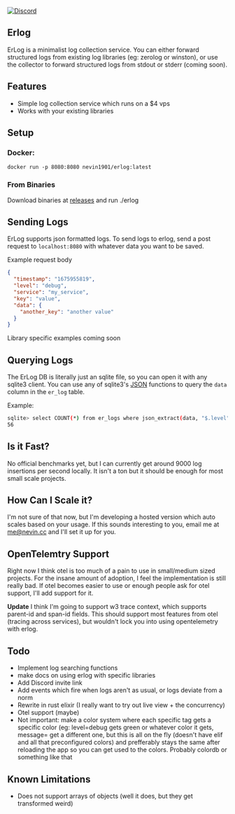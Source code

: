 [discord-shield]: https://img.shields.io/discord/1032709477054562334?label=Discord
[discord-url]: https://discord.com/invite/7FtTBwRdQK

[![Discord][discord-shield]][discord-url]

## Erlog

ErLog is a minimalist log collection service. You can either forward structured logs from existing log libraries (eg: zerolog or winston), or use the collector to forward structured logs from stdout or stderr (coming soon).

## Features

- Simple log collection service which runs on a $4 vps
- Works with your existing libraries

## Setup

### Docker:

`docker run -p 8080:8080 nevin1901/erlog:latest`

### From Binaries

Download binaries at [releases](https://github.com/Nevin1901/erlog/releases) and run ./erlog

## Sending Logs

ErLog supports json formatted logs. To send logs to erlog, send a post request to `localhost:8080` with whatever data you want to be saved.

Example request body

```json
{
  "timestamp": "1675955819",
  "level": "debug",
  "service": "my_service",
  "key": "value",
  "data": {
    "another_key": "another value"
  }
}
```

Library specific examples coming soon

## Querying Logs

The ErLog DB is literally just an sqlite file, so you can open it with any sqlite3 client. You can use any of sqlite3's [JSON](https://www.sqlite.org/json1.html) functions to query the `data` column in the `er_log` table.

Example:

```bash
sqlite> select COUNT(*) from er_logs where json_extract(data, "$.level") = "error";
56
```

## Is it Fast?

No official benchmarks yet, but I can currently get around 9000 log insertions per second locally. It isn't a ton but it should be enough for most small scale projects.

## How Can I Scale it?

I'm not sure of that now, but I'm developing a hosted version which auto scales based on your usage. If this sounds interesting to you, email me at me@nevin.cc and I'll set it up for you.

## OpenTelemtry Support

Right now I think otel is too much of a pain to use in small/medium sized projects. For the insane amount of adoption, I feel the implementation is still really bad. If otel becomes easier to use or enough people ask for otel support, I'll add support for it.

**Update** I think I'm going to support w3 trace context, which supports parent-id and span-id fields. This should support most features from otel (tracing across services), but wouldn't lock you into using opentelemetry with erlog.

## Todo

- Implement log searching functions
- make docs on using erlog with specific libraries
- Add Discord invite link
- Add events which fire when logs aren't as usual, or logs deviate from a norm
- Rewrite in rust elixir (I really want to try out live view + the concurrency)
- Otel support (maybe)
- Not important: make a color system where each specific tag gets a specific color (eg: level=debug gets green or whatever color it gets, message= get a different one, but this is all on the fly (doesn't have elif and all that preconfigured colors) and prefferably stays the same after reloading the app so you can get used to the colors. Probably colordb or something like that

## Known Limitations

- Does not support arrays of objects (well it does, but they get transformed weird)
